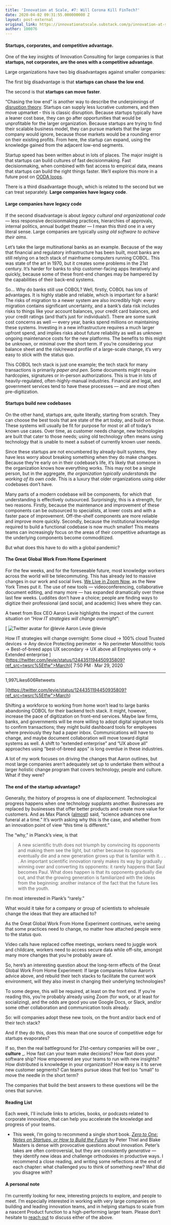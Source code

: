 ```yaml
---
title: 'Innovation at Scale, #7: Will Corona Kill FinTech?'
date: 2020-04-02 09:31:55.000000000 Z
layout: post-external
original_link: https://innovationatscale.substack.com/p/innovation-at-scale-7-will-corona
author: 100076
---
```


#### **Startups, corporates, and competitive advantage.** 

One of the key insights of Innovation Consulting for large companies is that **startups, not corporates, are the ones with a competitive advantage**.

Large organizations have two big disadvantages against smaller companies:

The first big disadvantage is that **startups can chase the low end**.

The second is that **startups can move faster**.

“Chasing the low end” is another way to describe the underpinnings of [disruption theory](https://hbr.org/2015/12/what-is-disruptive-innovation). Startups can supply less lucrative customers, and then move upmarket - this is classic disruption. Because startups typically have a leaner cost base, they can go after opportunities that would be unprofitable for the larger organization. Because startups are trying to find their scalable business model, they can pursue markets that the large company would ignore, because those markets would be a rounding error on their existing profits. From here, the startup can expand, using the knowledge gained from the adjacent low-end segments.

Startup speed has been written about in lots of places. The major insight is that startups can build cultures of fast decisionmaking. Fast decisionmaking, when combined with fast access to empirical data, means that startups can build the right things faster. We’ll explore this more in a future post on [OODA loops](https://en.wikipedia.org/wiki/OODA_loop).

There is a third disadvantage though, which is related to the second but we can treat separately. **Large companies have legacy code**.

#### **Large companies have legacy code**

If the second disadvantage is about _legacy cultural and organizational code_ — less responsive decisionmaking practices, hierarchies of approvals, internal politics, annual budget theater — I mean this third one in a very literal sense. Large companies are typically _using old software to achieve their aims_.

Let’s take the large multinational banks as an example. Because of the way that financial and regulatory infrastructure has been built, most banks are still relying on a tech stack of mainframe computers running COBOL. This was state of the art in 1970, but it creates some problems in the 21st century. It’s harder for banks to ship customer-facing apps iteratively and quickly, because some of these front-end changes may be hampered by the capabilities of their back-end systems.

So… Why do banks still use COBOL? Well, firstly, COBOL has lots of advantages. It is highly stable and reliable, which is important for a bank! The risks of migration to a newer system are also incredibly high: every migration contains significant uncertainty, and a bank’s data risk includes risks to things like your account balances, your credit card balances, and your credit ratings (and that’s just for individuals!). There are some sunk cost concerns as well — every year, banks spend millions on maintaining these systems. Investing in a new infrastructure requires a much larger upfront spend, and implies risks about future reliability as well as unknown ongoing maintenance costs for the new platforms. The benefits to this might be unknown, or minimal over the short term. If you’re considering your balance sheet and the risk/reward profile of a large-scale change, it’s very easy to stick with the status quo.

This COBOL tech stack is just one example; the tech stack for many transactions is primarily _paper and pen_. Some documents might require hardcopies, signatures or in-person authorizations. This is true in lots of heavily-regulated, often-highly-manual industries. Financial and legal, and government services tend to have these processes — and are most often pre-digitization.

#### Startups build new codebases

On the other hand, startups are, quite literally, starting from scratch. They can choose the best tools that are state of the art _today_, and build on those. These systems will usually be fit for purpose for most or all of today’s known use cases. Over time, as customer needs change, new technologies are built that cater to those needs; using old technology often means using technology that is unable to meet a subset of currently known user needs.

Since these startups are not encumbered by already-built systems, they have less worry about breaking something when they do make changes. Because they’re early on in their codebase’s life, it’s likely that someone in the organization knows how everything works. This may not be a single person, but in the aggregate, _the organization typically understands the working of its own code_. This is a luxury that older organizations using older codebases don’t have.

Many parts of a modern codebase will be components, for which that understanding is effectively outsourced. Surprisingly, this is a strength, for two reasons. Firstly, because the maintenance and improvement of these components can be outsourced to specialists, at lower costs and with a faster pace of improvement. Off-the-shelf components are more reliable and improve more quickly. Secondly, because the institutional knowledge required to build a functional codebase is now much smaller! This means teams can increasingly focus on the areas of their competitive advantage as the underlying components become commoditized.

But what does this have to do with a global pandemic?

#### The Great Global Work From Home Experiment

For the few weeks, and for the foreseeable future, most knowledge workers across the world will be telecommuting. This has already led to massive changes in our work and social lives. [We Live in Zoom Now](https://www.nytimes.com/2020/03/17/style/zoom-parties-coronavirus-memes.html), as the New York Times put it. The use of new tools — videoconferencing, collaborative document editing, and many more — has expanded dramatically over these last few weeks. Luddites don’t have a choice; people are finding ways to digitize their professional (and social, and academic) lives where they can.

A tweet from Box CEO Aaron Levie highlights the impact of the current situation on “_How IT strategies will change overnight_”:

[
 ![Twitter avatar for @levie](https://substackcdn.com/image/twitter_name/w_96/levie.jpg)
Aaron Levie @levie

How IT strategies will change overnight: Some cloud -\> 100% cloud Trusted devices -\> Any device Protecting perimeter -\> No perimeter Monolithic tools -\> Best-of-breed apps UX secondary -\> UX above all Employees only -\> Extended enterprise
](https://twitter.com/levie/status/1244351194450935809?ref_src=twsrc%5Etfw">March)[
7:50 PM ∙ Mar 29, 2020
* * *

1,997Likes606Retweets

](https://twitter.com/levie/status/1244351194450935809?ref_src=twsrc%5Etfw">March)

Shifting a workforce to working from home won’t lead to large banks abandoning COBOL for their backend tech stack. It might, however, increase the pace of digitization on front-end services. Maybe law firms, banks, and governments will be more willing to adopt digital signature tools to confirm transactions; they might build dashboard tools for employees where previously they had a paper inbox. Communications will have to change, and maybe document collaboration will move toward digital systems as well. A shift to “extended enterprise” and “UX above all” approaches using “best-of-breed apps” is long overdue in these industries.

A lot of my work focuses on driving the changes that Aaron outlines, but most large companies aren’t adequately set up to undertake them without a larger holistic change program that covers technology, people and culture. What if they were?

#### The end of the startup advantage?

Generally, the history of progress is one of _displacement_. Technological progress happens when one technology supplants another. Businesses are replaced by businesses that offer better products and create more value for customers. And as Max Planck ([almost](https://en.wikipedia.org/wiki/Planck%27s_principle)) said, “science advances one funeral at a time.” It’s worth asking why this is the case, and whether from an innovation point of view “this time is different.”

The “why,” in Planck’s view, is that

> A new scientific truth does not triumph by convincing its opponents and making them see the light, but rather because its opponents eventually die and a new generation grows up that is familiar with it. . . . An important scientific innovation rarely makes its way by gradually winning over and converting its opponents: it rarely happens that Saul becomes Paul. What does happen is that its opponents gradually die out, and that the growing generation is familiarized with the ideas from the beginning: another instance of the fact that the future lies with the youth.

I’m most interested in Plank’s “rarely.”

What would it take for a company or group of scientists to wholesale change the ideas that they are attached to?

As the Great Global Work From Home Experiment continues, we’re seeing that some practices need to change, no matter how attached people were to the status quo.

Video calls have replaced coffee meetings, workers need to juggle work and childcare, workers need to access secure data while off-site, amongst many more changes that you’re probably aware of.

So, here’s an interesting question about the long-term effects of the Great Global Work From Home Experiment: If large companies follow Aaron’s advice above, and rebuild their tech stacks to facilitate the current work environment, will they also invest in changing their underlying technologies?

To some degree, this will be required, at least on the front end. If you’re reading this, you’re probably already using Zoom (for work, or at least for socializing), and the odds are good you use Google Docs, or Slack, and/or some other collaboration and communication tools already.

So: will companies adopt these new tools, on the front and/or back end of their tech stack?

And if they do this, does this mean that one source of competitive edge for startups evaporates?

If so, then the real battleground for 21st-century companies will be over _ **culture** _. How fast can your team make decisions? How fast does your software ship? How empowered are your teams to run with new insights? How distributed is knowledge in your organization? How easy is it to serve new customer segments? Can teams pursue ideas that feel too “small” to move the needle in the short term?

The companies that build the best answers to these questions will be the ones that survive.

#### **Reading List**

Each week, I'll include links to articles, books, or podcasts related to corporate innovation, that can help you accelerate the knowledge and progress of your teams. 

- This week, I’m going to recommend a single short book. _[Zero to One: Notes on Startups, or How to Build the Future](https://www.goodreads.com/book/show/18050143-zero-to-one)_ by Peter Thiel and Blake Masters is dense with provocative questions about innovation. Peter’s takes are often controversial, but they are consistently _generative_ — they identify new ideas and challenge orthodoxies in productive ways. I recommend a close reading, and writing some reflections at the end of each chapter: what challenged you to think of something new? What did you disagree with? 

#### A personal note

I’m currently looking for new, interesting projects to explore, and people to meet. I’m especially interested in working with very large companies on building and leading innovation teams, and in helping startups to scale from a nascent Product function to a high-performing larger team. Please don’t hesitate to [reach out](https://www.linkedin.com/in/dmcdougall/) to discuss either of the above.

